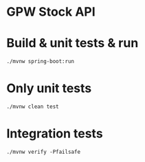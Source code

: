 # GPW Stock API


# Build & unit tests & run

```
./mvnw spring-boot:run
```

# Only unit tests

```
./mvnw clean test
```

# Integration tests

```
./mvnw verify -Pfailsafe
```
